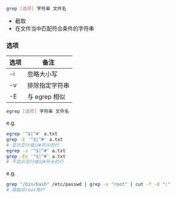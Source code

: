 ```bash
grep [选项] 字符串 文件名
```

- 截取
- 在文件当中匹配符合条件的字符串

### 选项

| 选项 | 备注           |
| ---- | -------------- |
| -i   | 忽略大小写     |
| -v   | 排除指定字符串 |
| -E   | 与 egrep 相似  |

```bash
egrep [选项] 字符串 文件名
```

e.g.

```bash
egrep '^$|^#' a.txt
grep -E '^$|^#' a.txt
# 显示空行或以#开头的行
egrep -v '^$|^#' a.txt
grep -Ev '^$|^#' a.txt
# 不显示空行或以#开头的行
```

e.g.

```bash
grep "/bin/bash" /etc/passwd | grep -v "root" | cut -f -d ":"
# 获取非root用户
```
